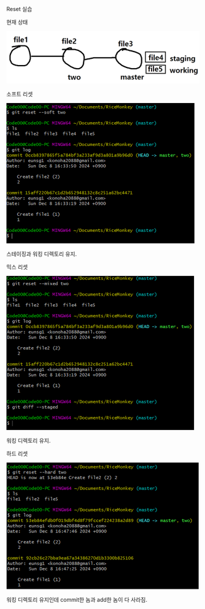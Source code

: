 Reset 실습


현재 상태

<img src = "./img/29_1.PNG"><img/>



소프트 리셋

<img src = "./img/29_2.PNG"><img/>

스테이징과 워킹 디렉토리 유지.



믹스 리셋

<img src = "./img/29_3.PNG"><img/>

워킹 디렉토리 유지.



하드 리셋

<img src = "./img/29_4.PNG"><img/>

워킹 디렉토리 유지인데 commit한 놈과 add한 놈이 다 사라짐.
